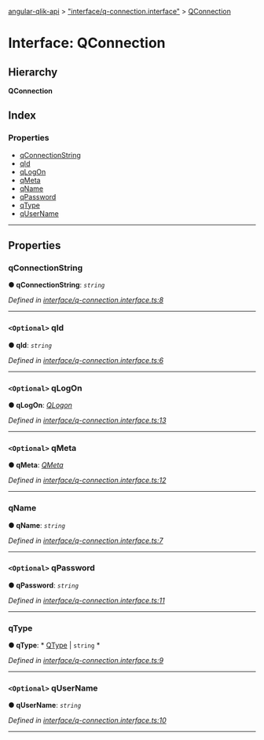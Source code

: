 [angular-qlik-api](../README.md) > ["interface/q-connection.interface"](../modules/_interface_q_connection_interface_.md) > [QConnection](../interfaces/_interface_q_connection_interface_.qconnection.md)

# Interface: QConnection

## Hierarchy

**QConnection**

## Index

### Properties

* [qConnectionString](_interface_q_connection_interface_.qconnection.md#qconnectionstring)
* [qId](_interface_q_connection_interface_.qconnection.md#qid)
* [qLogOn](_interface_q_connection_interface_.qconnection.md#qlogon)
* [qMeta](_interface_q_connection_interface_.qconnection.md#qmeta)
* [qName](_interface_q_connection_interface_.qconnection.md#qname)
* [qPassword](_interface_q_connection_interface_.qconnection.md#qpassword)
* [qType](_interface_q_connection_interface_.qconnection.md#qtype)
* [qUserName](_interface_q_connection_interface_.qconnection.md#qusername)

---

## Properties

<a id="qconnectionstring"></a>

###  qConnectionString

**● qConnectionString**: *`string`*

*Defined in [interface/q-connection.interface.ts:8](https://github.com/goekaypamuk/angular-qlik-api/blob/be30617/src/interface/q-connection.interface.ts#L8)*

___
<a id="qid"></a>

### `<Optional>` qId

**● qId**: *`string`*

*Defined in [interface/q-connection.interface.ts:6](https://github.com/goekaypamuk/angular-qlik-api/blob/be30617/src/interface/q-connection.interface.ts#L6)*

___
<a id="qlogon"></a>

### `<Optional>` qLogOn

**● qLogOn**: *[QLogon](../enums/_enum_q_logon_enum_.qlogon.md)*

*Defined in [interface/q-connection.interface.ts:13](https://github.com/goekaypamuk/angular-qlik-api/blob/be30617/src/interface/q-connection.interface.ts#L13)*

___
<a id="qmeta"></a>

### `<Optional>` qMeta

**● qMeta**: *[QMeta](_interface_q_meta_interface_.qmeta.md)*

*Defined in [interface/q-connection.interface.ts:12](https://github.com/goekaypamuk/angular-qlik-api/blob/be30617/src/interface/q-connection.interface.ts#L12)*

___
<a id="qname"></a>

###  qName

**● qName**: *`string`*

*Defined in [interface/q-connection.interface.ts:7](https://github.com/goekaypamuk/angular-qlik-api/blob/be30617/src/interface/q-connection.interface.ts#L7)*

___
<a id="qpassword"></a>

### `<Optional>` qPassword

**● qPassword**: *`string`*

*Defined in [interface/q-connection.interface.ts:11](https://github.com/goekaypamuk/angular-qlik-api/blob/be30617/src/interface/q-connection.interface.ts#L11)*

___
<a id="qtype"></a>

###  qType

**● qType**: * [QType](../enums/_enum_q_connection_type_enum_.qtype.md) &#124; `string`
*

*Defined in [interface/q-connection.interface.ts:9](https://github.com/goekaypamuk/angular-qlik-api/blob/be30617/src/interface/q-connection.interface.ts#L9)*

___
<a id="qusername"></a>

### `<Optional>` qUserName

**● qUserName**: *`string`*

*Defined in [interface/q-connection.interface.ts:10](https://github.com/goekaypamuk/angular-qlik-api/blob/be30617/src/interface/q-connection.interface.ts#L10)*

___

